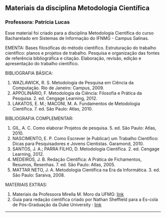## Materiais da disciplina Metodologia Científica
### **Professora: Patrícia Lucas**  

Esse material foi criado para a disciplina Metodologia Científica do curso Bacharelado em Sistemas de Informação do IFNMG - Campus Salinas.

EMENTA: Bases filosóficas do método científico. Estruturação do trabalho científico: planos e projetos de trabalho. Pesquisa e organização das fontes de referência bibliográfica e citação. Elaboração, revisão, edição e apresentação do trabalho científico.

BIBLIOGRAFIA BÁSICA: 
1. WAZLAWICK, R. S. Metodologia de Pesquisa em Ciência da Computação. Rio de Janeiro: Campus, 2009.
2. APPOLINÁRIO, F. Metodologia da Ciência: Filosofia e Prática da Pesquisa. 2. ed. Cengage Learning, 2012.
3. LAKATOS, E. M.; MACONI, M. A. Fundamentos de Metodologia Científica. 7. ed. São Paulo: Atlas, 2010.

BIBLIOGRAFIA COMPLEMENTAR:
1. GIL, A. C. Como elaborar Projetos de pesquisa. 5. ed. São Paulo: Atlas, 2010.
2. NASCIMENTO, E. P. Como Escrever (e Publicar) um Trabalho Científico: Dicas para Pesquisadores e Jovens Cientistas. Garamond, 2010.
3. SANTOS, J. A.; PARRA FILHO, D. Metodologia Científica. 2. ed. Cengage Learning, 2012.
4. MEDEIROS, J. B. Redação Científica: A Prática de Fichamentos, Resumos, Resenhas. 7. ed. São Paulo: Atlas, 2005.
5. MATTAR NETO, J. A. Metodologia Científica na Era da Informática. 3. ed. São Paulo: Saraiva, 2008.

MATERIAIS EXTRAS:
1. Materiais da Professora Mirella M. Moro da UFMG: [link](https://homepages.dcc.ufmg.br/~mirella/doku.php.)
2. Guia para redação científica criado por Nathan Sheffield para a Es-cola de Pós-Graduação da Duke University : [link](https://sites.duke.edu/scientificwriting/)


------
